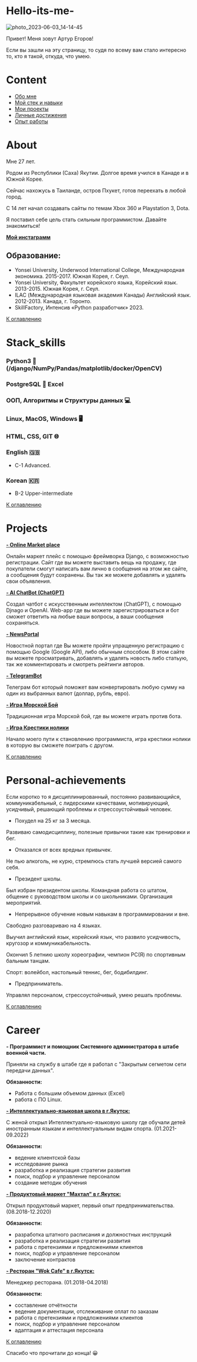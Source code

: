 # Hello-its-me-
![photo_2023-06-03_14-14-45](https://github.com/egorovarturxx/Hello-its-me-/assets/122422490/46418c02-1433-430f-bc55-707bee3ac8f4)

<p>
Привет! Меня зовут Артур Егоров!
</p>

<p>
Если вы зашли на эту страницу, то судя по всему вам стало интересно то, кто я такой, откуда, что умею.
</p>

# Content
- [Обо мне](#about)
- [Мой стек и навыки](#stack_skills)
- [Мои проекты](#projects)
- [Личные достижения](#personal-achievements)
- [Опыт работы](#career)



# About
<p>Мне 27 лет.</p>
Родом из Республики (Саха) Якутии. Долгое время учился в Канаде и в Южной Корее.</p> 
<p>Сейчас нахожусь в Таиланде, остров Пхукет, готов переехать в любой город.<br></p>
<p>С 14 лет начал создавать сайты по темам Xbox 360 и Playstation 3, Dota.</p>
<p>Я поставил себе цель стать сильным программистом. Давайте знакомиться!</p>
<a href=https://www.instagram.com/egorovarturxx/><b>Мой инстаграмм</b></a>

<h2><b>Образование:</b></h2>

- Yonsei University, Underwood International College, Международная экономика. 2015-2017. Южная Корея, г. Сеул.
- Yonsei University, Факультет корейского языка, Корейский язык. 2013-2015. Южная Корея, г. Сеул.
- ILAC (Международная языковая академия Канады) Английский язык. 2012-2013. Канада, г. Торонто.
- SkillFactory, Интенсив «Python разработчик» 2023.

[К оглавлению](#content)


# Stack_skills

<h3>Python3 🐍 (/django/NumPy/Pandas/matplotlib/docker/OpenCV)</h3>
   
<h3>PostgreSQL 🐘 Excel </h3>

<h3>OOП, Алгоритмы и Структуры данных 💻</h3>

<h3>Linux, MacOS, Windows  🖥 </h3>

<h3>HTML, CSS, GIT 🌐</h3>

<h3>English 🇬🇧</h3>

- C-1 Advanced.

<h3>Korean 🇰🇷</h3>

- B-2 Upper-intermediate
    
[К оглавлению](#content)

# Projects
<a href=https://github.com/egorovarturxx/MarketPlace/><b>- Online Market place</b></a>
<p>
 Онлайн маркет плейс с помощью фреймворка Django, с возможностью регистрации. Сайт где вы можете выставить вещь на продажу, где покупатели смогут написать вам лично в сообщения на этом же сайте, а сообщения будут сохранены. Вы так же можете добавлять и удалять свои объявления.
 </p>

<a href=https://github.com/egorovarturxx/AI_ChatBot/><b>- AI ChatBot (ChatGPT)</b></a>
 <p> Создал чатбот с искусственным интеллектом (ChatGPT), с помощью Djnago и OpenAI. Web-app где вы можете зарегистрироваться и бот сможет ответить на любые ваши вопросы, а ваши сообщения сохраняться.
 </p>
 
<a href=https://github.com/egorovarturxx/NewsPortal-8.6/><b>- NewsPortal</b></a>
<p>
 Новостной портал где Вы можете пройти упращенную регистрацию с помощью Google (Google API), либо обычным способом. В этом сайте вы можете просматривать, добавлять и удалять новость либо статьую, так же комментировать и смотреть рейтинги авторов.
 </p>

<a href=https://github.com/egorovarturxx/TelegramBot/><b>- TelegramBot</b></a>
 <p> Телеграм бот который поможет вам конвертировать любую сумму на один из выбранных валют (доллар, рубль, евро).
 </p>
 
 <a href=https://github.com/egorovarturxx/Sea-battle/><b>- Игра Морской Бой</b></a>
 <p> Традиционная игра Морской бой, где вы можете играть против бота.
 </p>
 
 <a href=https://github.com/egorovarturxx/XO/><b>- Игра Крестики нолики</b></a>
 <p> Начало моего пути к становлению программиста, игра крестики нолики в которую вы сможете поиграть с другом.
 </p>

[К оглавлению](#content)

# Personal-achievements 

Если коротко то я дисциплинированный, постоянно развивающийся, коммуникабельный, с лидерскими качествами, мотивирующий, усидчивый, решающий проблемы и стрессоустойчивый человек.

- Похудел на 25 кг за 3 месяца.

Развиваю самодисциплину, полезные привычки такие как тренировки и бег.

- Отказался от всех вредных привычек.

Не пью алкоголь, не курю, стремлюсь стать лучшей версией самого себя.

- Президент школы.

Был избран президентом школы. Командная работа со штатом, общение с руководством школы и со школьниками. Организация мероприятий.

- Непрерывное обучение новым навыкам в программировании и вне.

<p>Свободно разговариваю на 4 языках.</p> 
<p>Выучил английский язык, корейский язык, что развило усидчивость, кругозор и коммуникабельность.</p>
<p>Окончил 5 летнию школу хореографии, чемпион РС(Я) по спортивным бальным танцам.</p>
<p>Спорт: волейбол, настольный теннис, бег, бодибилдинг.</p>

- Предприниматель. 

Управлял персоналом, стрессоустойчивый, умею решать проблемы.


[К оглавлению](#content)
 
 
# Career

<b>- Программист и помощник Системного администратора в штабе военной части.</b>
<p>
 Приняли на службу в штабе где я работал с "Закрытым сегметом сети передачи данных".
</p>
<div><b>Обязанности:</b></div>
<p>
   
- Работа с большим объемом данных (Excel)
- работа с ПО Linux. 
</p>

<a href=https://www.instagram.com/ils_ykt/><b>- Интеллектуально-языковая школа в г.Якутск:</b></a>
<p>
 С женой открыл Интеллектуально-языковую школу где обучали детей иностранным языкам и интеллектуальным видам спорта. (01.2021-09.2022)
 </p>
<div><b>Обязанности:</b></div>
<p>

- ведение клиентской базы
- исследование рынка
- разработка и реализация стратегии развития
- поиск, подбор и управление персоналом
- создание методик обучения

</p>

<a href=https://www.instagram.com/makhtalykt/><b>- Продуктовый маркет "Махтал" в г.Якутск:</b></a>
 <p> Открыл продуктовый маркет, первый опыт предпринимательства. (08.2018-12.2020)
 </p>
 
 <div><b>Обязанности:</b></div>
<p>

- разработка штатного расписания и должностных инструкций
- разработка и реализация стратегии развития
- работа с претензиями и предложениями клиентов
- поиск, подбор и управление персоналом
- заключение контрактов

</p>

<a href=https://www.instagram.com/wokcafeykt/><b>- Ресторан "Wok Cafe" в г.Якутск:</b></a>
 <p> Менеджер ресторана. (01.2018-04.2018)
 </p>
 
 <div><b>Обязанности:</b></div>
<p>

- составление отчётности
- ведение документации, отслеживание оплат по заказам
- работа с претензиями и предложениями клиентов
- поиск, подбор и управление персоналом
- адаптация и аттестация персонала

</p>

[К оглавлению](#content)

Спасибо что прочитали до конца! 😀

 




